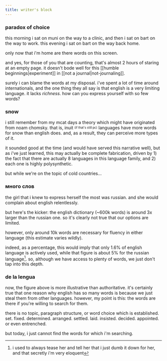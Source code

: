 ```yaml
---
title: writer's block
---
```


### paradox of choice

this morning i sat on muni on the way to a clinic, and then i sat on bart on the way to work. this evening i sat on bart on the way back home.

only now that i'm home are there words on this screen.

and yes, for those of you that are counting, that's almost 2 hours of staring at an empty page. it doesn't bode well for this [[humble beginnings|experiment]] in [[not a journal|not-journaling]].

surely i can blame the words at my disposal. i've spent a lot of time around internationals, and the one thing they all say is that english is a very limiting language. it lacks _richness_. how can you express yourself with so few words?

### snow

i still remember from my mcat days a theory which might have originated from noam chomsky. that is, inuit <sup><sub>(if that's still pc)</sub></sup> languages have more words for snow than english does. and, as a result, they can perceive more types of it.

it sounded good at the time (and would have served this narrative well), but as i've just learned, this may actually be complete fabrication, driven by 1) the fact that there are actually 8 languages in this language family, and 2) each one is highly polysynthetic.

but while we're on the topic of cold countries...

### много слов

the girl that i knew to express herself the most was russian. and she would complain about english relentlessly.

but here's the kicker: the english dictionary (~600k words) is around 3x larger than the russian one. so it's clearly not true that our options are limited.

however, only around 10k words are necessary for fluency in either language (this estimate varies wildly).

indeed, as a percentage, this would imply that only 1.6% of english language is actively used, while that figure is about 5% for the russian language[^1]. so, although we have access to plenty of words, we just don't tap into this depth.

[^1]: i used to always tease her and tell her that i just dumb it down for her, and that secretly i'm very eloquent

### de la lengua

now, the figure above is more illustrative than authoritative. it's certainly true that one reason why english has so many words is because we just steal them from other languages. however, my point is this: the words are there if you're willing to search for them.

there is no topic, paragraph structure, or word choice which is established. set. fixed. determined. arranged. settled. laid. insisted. decided. appointed. or even entrenched.

but today, i just cannot find the words for which i'm searching.

